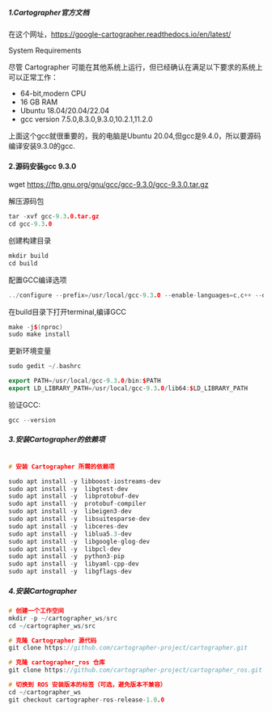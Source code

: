 ##### 1.Cartographer官方文档

在这个网址，https://google-cartographer.readthedocs.io/en/latest/

System Requirements

尽管 Cartographer 可能在其他系统上运行，但已经确认在满足以下要求的系统上可以正常工作：

* 64-bit,modern CPU
* 16 GB RAM
* Ubuntu 18.04/20.04/22.04
* gcc version 7.5.0,8.3.0,9.3.0,10.2.1,11.2.0

上面这个gcc就很重要的，我的电脑是Ubuntu 20.04,但gcc是9.4.0，所以要源码编译安装9.3.0的gcc.

#### 2.源码安装gcc 9.3.0

wget https://ftp.gnu.org/gnu/gcc/gcc-9.3.0/gcc-9.3.0.tar.gz


解压源码包

```C++
tar -xvf gcc-9.3.0.tar.gz
cd gcc-9.3.0


```

创建构建目录

```C++
mkdir build
cd build


```

配置GCC编译选项

```C++
../configure --prefix=/usr/local/gcc-9.3.0 --enable-languages=c,c++ --disable-multilib

```

在build目录下打开terminal,编译GCC

```C++
make -j$(nproc)
sudo make install


```

更新环境变量

```C++
sudo gedit ~/.bashrc

export PATH=/usr/local/gcc-9.3.0/bin:$PATH
export LD_LIBRARY_PATH=/usr/local/gcc-9.3.0/lib64:$LD_LIBRARY_PATH

```

验证GCC:

```C++
gcc --version


```

##### 3.安装Cartographer的依赖项

```C++

# 安装 Cartographer 所需的依赖项

sudo apt install -y libboost-iostreams-dev
sudo apt install -y  libgtest-dev
sudo apt install -y  libprotobuf-dev 
sudo apt install -y  protobuf-compiler 
sudo apt install -y  libeigen3-dev 
sudo apt install -y  libsuitesparse-dev 
sudo apt install -y  libceres-dev 
sudo apt install -y  liblua5.3-dev 
sudo apt install -y  libgoogle-glog-dev 
sudo apt install -y  libpcl-dev 
sudo apt install -y  python3-pip 
sudo apt install -y  libyaml-cpp-dev 
sudo apt install -y  libgflags-dev

```

##### 4.安装Cartographer

```C++
# 创建一个工作空间
mkdir -p ~/cartographer_ws/src
cd ~/cartographer_ws/src

# 克隆 Cartographer 源代码
git clone https://github.com/cartographer-project/cartographer.git

# 克隆 cartographer_ros 仓库
git clone https://github.com/cartographer-project/cartographer_ros.git

# 切换到 ROS 安装版本的标签（可选，避免版本不兼容）
cd ~/cartographer_ws
git checkout cartographer-ros-release-1.0.0


```



